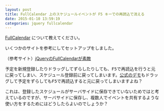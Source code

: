 ```yaml
---
layout: post
title: FullCalendar 上のスケジュールイベントが F5 キーでの再読込で消える
date: 2015-01-10 13:59:19
categories: jquery fullcalendar
---
```

<!-- {% raw %} -->
<p><a href="http://fullcalendar.io/" rel="nofollow">FullCalendar</a> について教えてください。</p>

<p>いくつかのサイトを参考にしてセットアップをしました。</p>

<p>（参考サイト）<a href="http://rossy-dev.blogspot.jp/2010/04/jqueryfullcalendar.html" rel="nofollow">jQueryのFullCalendarが素敵</a></p>

<p>予定を新規登録したりドラッグしてずらしたりしても、<kbd>F5</kbd>で再読込を行うと元に戻ってしまい、スケジュール登録前に戻ってしまいます。<a href="http://fullcalendar.io/" rel="nofollow">公式のデモ</a>もドラッグして予定をずらしても<kbd>F5</kbd>で再読込すると元に戻ってしまいますよね？</p>

<p>これは、登録したスケジュールがサーバサイドに保存できていないためではと考えているのですが、サーバサイドに保存し、複数人でイベントを共有するような使い方をするためにはどうしたらよいのでしょうか？</p>
<!-- {% endraw %} -->
